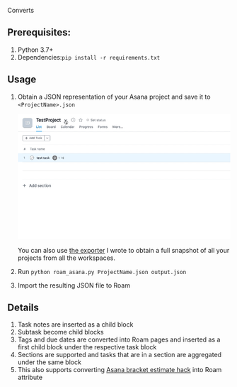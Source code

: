 Converts

## Prerequisites:
1. Python 3.7+
2. Dependencies:`pip install -r requirements.txt`

## Usage
1. Obtain a JSON representation of your Asana project and save it to `<ProjectName>.json`

    ![](export.gif)

    You can also use [the exporter](https://github.com/Stvad/AsanaExport) I wrote to obtain a full snapshot of all your projects from all the workspaces.

2. Run `python roam_asana.py ProjectName.json output.json`

3. Import the resulting JSON file to Roam

## Details

1. Task notes are inserted as a child block
1. Subtask become child blocks
1. Tags and due dates are converted into Roam pages and inserted as a first child block under the respective task block
1. Sections are supported and tasks that are in a section are aggregated under the same block
1. This also supports converting [Asana bracket estimate hack](https://github.com/Stvad/RoamAsana) into Roam attribute